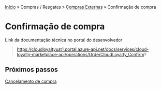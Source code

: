 [Início](/readme.md) &raquo; Compras / Resgates &raquo; [Compras Externas](/purchase/external.md) &raquo; Confirmação de compra

# Confirmação de compra

Link da documentação técnica no portal do desenvolvedor

> https://cloudloyaltyuat1.portal.azure-api.net/docs/services/cloud-loyalty-marketplace-api/operations/OrderCloudLoyalty_Confirm?

## Próximos passos

[Cancelamento de compra](/purchase/cancel.md)
